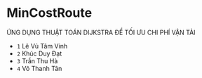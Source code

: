 # MinCostRoute
ỨNG DỤNG THUẬT TOÁN DIJKSTRA ĐỂ TỐI ƯU CHI PHÍ VẬN TẢI
- `1` Lê Vủ Tâm Vinh
- `2` Khúc Duy Đạt
- `3` Trần Thu Hà
- `4` Võ Thanh Tân

